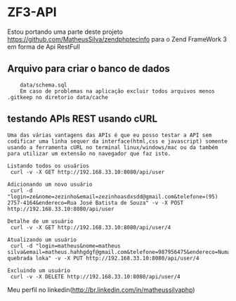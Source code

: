 # ZF3-API
Estou portando uma parte deste projeto https://github.com/MatheusSilva/zendphptecinfo para o Zend FrameWork 3 em forma de Api RestFull 

## Arquivo para criar o banco de dados

```
	data/schema.sql
	Em caso de problemas na aplicação excluir todos arquivos menos .gitkeep no diretorio data/cache
```

## testando APIs REST usando cURL

```
Uma das várias vantagens das APIs é que eu posso testar a API sem codificar uma linha sequer da interface(html,css e javascript) somente usando a ferramenta cURL no terminal linux/windows/mac ou da também para utilizar um extensão no navegador que faz isto. 

Listando todos os usuários
 curl -v -X GET http://192.168.33.10:8080/api/user

Adicionando um novo usuário
 curl -d "login=ze&nome=zezinho&email=zezinhoasdxsdd@gmail.com&telefone=(95) 2757-4164&endereco=Rua José Batista de Souza" -v -X POST http://192.168.33.10:8080/api/user

Detalhe de um usuário
 curl -v -X GET http://192.168.33.10:8080/api/user/4

Atualizando um usuário
 curl -d "login=matheus&nome=matheus silva&email=matheus.hahhgdgf@gmail.com&telefone=987956475&endereco=Numa quebrada loka" -v -X PUT http://192.168.33.10:8080/api/user/4

Excluindo um usuário
 curl -v -X DELETE http://192.168.33.10:8080/api/user/4
```

Meu perfil no linkedin(http://br.linkedin.com/in/matheussilvaphp)
